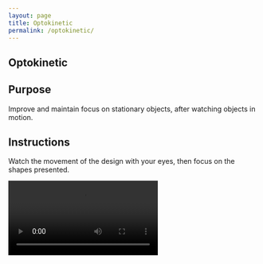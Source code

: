 ```yaml
---
layout: page
title: Optokinetic
permalink: /optokinetic/
---
```



<h2 class="title">Optokinetic</h2>

<div class="video-container">

<h2 class="subtitle">Purpose</h2>
<p class="intro-text">Improve and maintain focus on stationary objects, after watching objects in motion.</p>

<h2 class="subtitle">Instructions</h2>
<p class="intro-text">Watch the movement of the design with your eyes, then focus on the shapes presented.</p>

<video controls>
    <source src="../videos/optokinetic-video.mp4" type="video/mp4">
    Your browser does not support the video tag.
</video>

</div>